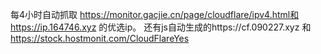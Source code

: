 每4小时自动抓取
https://monitor.gacjie.cn/page/cloudflare/ipv4.html和
 https://ip.164746.xyz
的优选ip。 
还有js自动生成的https://cf.090227.xyz 和
https://stock.hostmonit.com/CloudFlareYes
